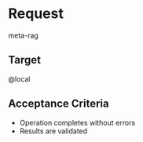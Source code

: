 # Request

meta-rag

## Target

@local

## Acceptance Criteria

- Operation completes without errors
- Results are validated

